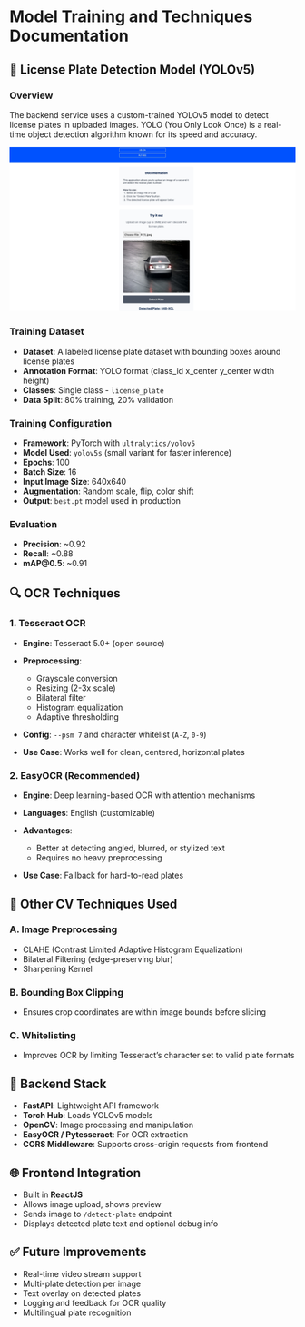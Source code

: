 # Model Training and Techniques Documentation

## 🚗 License Plate Detection Model (YOLOv5)

### Overview

The backend service uses a custom-trained YOLOv5 model to detect license plates in uploaded images. YOLO (You Only Look Once) is a real-time object detection algorithm known for its speed and accuracy.

![Demo UI](Screenshot_11-5-2025_152810_localhost.jpeg)

### Training Dataset

* **Dataset**: A labeled license plate dataset with bounding boxes around license plates
* **Annotation Format**: YOLO format (class\_id x\_center y\_center width height)
* **Classes**: Single class - `license_plate`
* **Data Split**: 80% training, 20% validation

### Training Configuration

* **Framework**: PyTorch with `ultralytics/yolov5`
* **Model Used**: `yolov5s` (small variant for faster inference)
* **Epochs**: 100
* **Batch Size**: 16
* **Input Image Size**: 640x640
* **Augmentation**: Random scale, flip, color shift
* **Output**: `best.pt` model used in production

### Evaluation

* **Precision**: \~0.92
* **Recall**: \~0.88
* **mAP\@0.5**: \~0.91

## 🔍 OCR Techniques

### 1. Tesseract OCR

* **Engine**: Tesseract 5.0+ (open source)
* **Preprocessing**:

  * Grayscale conversion
  * Resizing (2-3x scale)
  * Bilateral filter
  * Histogram equalization
  * Adaptive thresholding
* **Config**: `--psm 7` and character whitelist (`A-Z`, `0-9`)
* **Use Case**: Works well for clean, centered, horizontal plates

### 2. EasyOCR (Recommended)

* **Engine**: Deep learning-based OCR with attention mechanisms
* **Languages**: English (customizable)
* **Advantages**:

  * Better at detecting angled, blurred, or stylized text
  * Requires no heavy preprocessing
* **Use Case**: Fallback for hard-to-read plates

## 🧠 Other CV Techniques Used

### A. Image Preprocessing

* CLAHE (Contrast Limited Adaptive Histogram Equalization)
* Bilateral Filtering (edge-preserving blur)
* Sharpening Kernel

### B. Bounding Box Clipping

* Ensures crop coordinates are within image bounds before slicing

### C. Whitelisting

* Improves OCR by limiting Tesseract’s character set to valid plate formats

## 🔧 Backend Stack

* **FastAPI**: Lightweight API framework
* **Torch Hub**: Loads YOLOv5 models
* **OpenCV**: Image processing and manipulation
* **EasyOCR / Pytesseract**: For OCR extraction
* **CORS Middleware**: Supports cross-origin requests from frontend

## 🌐 Frontend Integration

* Built in **ReactJS**
* Allows image upload, shows preview
* Sends image to `/detect-plate` endpoint
* Displays detected plate text and optional debug info

## ✅ Future Improvements

* Real-time video stream support
* Multi-plate detection per image
* Text overlay on detected plates
* Logging and feedback for OCR quality
* Multilingual plate recognition
